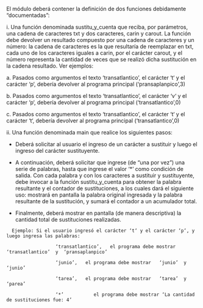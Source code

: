El módulo deberá contener la definición de dos funciones debidamente “documentadas”:

i. Una función denominada  sustitu_y_cuenta que reciba, por parámetros, una cadena de caracteres txt y dos caracteres, carin y carout. La función debe devolver un resultado compuesto por una cadena de caracteres y un número: la cadena de caracteres es la que resultaría de reemplazar en txt, cada uno de los caracteres iguales a carin, por el carácter carout, y el número representa la cantidad de veces que se realizó dicha sustitución en la cadena resultado. Ver ejemplos:

  a. Pasados como argumentos el texto ‘transatlantico’, el carácter ‘t‘ y el carácter ‘p‘, debería devolver al programa principal (‘pransaplanpico’,3)

  b. Pasados como argumentos el texto ‘transatlantico’, el carácter ‘v‘ y el carácter ‘p‘, debería devolver al programa principal (‘transatlantico’,0)

  c. Pasados como argumentos el texto ‘transatlantico’, el carácter ‘t‘ y el carácter ‘t‘, debería devolver al programa principal (‘transatlantico’,0)

 

ii. Una función  denominada main que realice los siguientes pasos:

   -   Deberá solicitar al usuario el ingreso de un carácter a sustituir y luego el ingreso del carácter sustituyente.

   -   A continuación, deberá solicitar que ingrese (de “una por vez”) una serie de palabras, hasta que ingrese el valor  ‘*’  como condición de salida. Con cada palabra y con los caracteres a sustituir y sustituyente, debe invocar a la función sustitu_y_cuenta  para obtener la palabra resultante y el contador de sustituciones, a los cuales dará el siguiente uso: mostrará en pantalla la palabra original ingresada y la palabra resultante de la sustitución, y sumará el contador a un acumulador total.

   -   Finalmente,  deberá mostrar en pantalla (de manera descriptiva) la cantidad total de sustituciones realizadas.

      Ejemplo: Si el usuario ingresó el carácter ‘t‘ y el carácter ‘p‘, y luego ingresa las palabras: 

                      ‘transatlantico’,   el programa debe mostrar  ‘transatlantico’  y  ‘pransaplanpico’

                      ‘junio’,   el programa debe mostrar   ‘junio’  y  ‘junio’

                      ‘tarea’,   el programa debe mostrar   ‘tarea’  y  ‘parea’

                      ‘*’           el programa debe mostrar ‘La cantidad de sustituciones fue: 4’